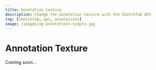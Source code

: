```yaml
---
title: Annotation texture
description: Change the annotation texture with the Sketchfab API
tag: [sketchfab, api, annotations]
image: /images/og-annotations-simple.jpg
---
```


<script setup>
import CodePenEmbed from '../../components/CodePenEmbed.vue'
</script>

# Annotation Texture

Coming soon...

<CodePenEmbed id="mdzNwYG" tab="result" />
